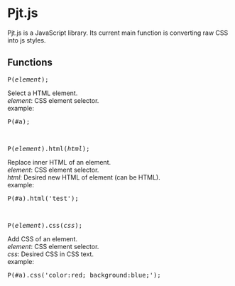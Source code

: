 # Pjt.js
Pjt.js is a JavaScript library.  Its current main function is converting raw CSS into js styles.

## Functions
<pre>
P(<i>element</i>);
</pre>
Select a HTML element. 
<br>
<i>element</i>: CSS element selector.
<br>
example:
<br>
<pre>
P(#a);
</pre>
<br>
<pre>
P(<i>element</i>).html(<i>html</i>);
</pre>
Replace inner HTML of an element. 
<br>
<i>element</i>: CSS element selector.
<br>
<i>html</i>: Desired new HTML of element (can be HTML).
<br>
example:
<br>
<pre>
P(#a).html('test');
</pre>
<br>
<pre>
P(<i>element</i>).css(<i>css</i>);
</pre>
Add CSS of an element. 
<br>
<i>element</i>: CSS element selector.
<br>
<i>css</i>: Desired CSS in CSS text.
<br>
example:
<br>
<pre>
P(#a).css('color:red; background:blue;');
</pre>
<br>
